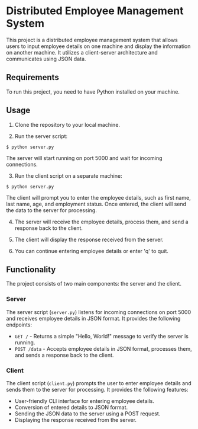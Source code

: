 # Distributed Employee Management System

This project is a distributed employee management system that allows users to input employee details on one machine and display the information on another machine. It utilizes a client-server architecture and communicates using JSON data.

## Requirements

To run this project, you need to have Python installed on your machine.

## Usage

1. Clone the repository to your local machine.

2. Run the server script:

`$ python server.py`


The server will start running on port 5000 and wait for incoming connections.

3. Run the client script on a separate machine:

`$ python server.py`


The client will prompt you to enter the employee details, such as first name, last name, age, and employment status. Once entered, the client will send the data to the server for processing.

4. The server will receive the employee details, process them, and send a response back to the client.

5. The client will display the response received from the server.

6. You can continue entering employee details or enter 'q' to quit.

## Functionality

The project consists of two main components: the server and the client.

### Server

The server script (`server.py`) listens for incoming connections on port 5000 and receives employee details in JSON format. It provides the following endpoints:

- `GET /` - Returns a simple "Hello, World!" message to verify the server is running.
- `POST /data` - Accepts employee details in JSON format, processes them, and sends a response back to the client.

### Client

The client script (`client.py`) prompts the user to enter employee details and sends them to the server for processing. It provides the following features:

- User-friendly CLI interface for entering employee details.
- Conversion of entered details to JSON format.
- Sending the JSON data to the server using a POST request.
- Displaying the response received from the server.





